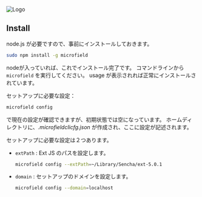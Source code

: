 ![Logo](https://github.com/xenophy/micro-field-cli/wiki/images/logo.png)

Install
-------

node.js が必要ですので、事前にインストールしておきます。

```bash
sudo npm install -g microfield
```

nodeが入っていれば、これでインストール完了です。
コマンドラインから `microfield` を実行してください。
usage が表示されれば正常にインストールされています。

セットアップに必要な設定：

```bash
microfield config
```

で現在の設定が確認できますが、初期状態では空になっています。
ホームディレクトリに、*.microfieldclicfg.json* が作成され、ここに設定が記述されます。

セットアップに必要な設定は２つあります。

- `extPath` : Ext JS のパスを設定します。

  ```bash
  microfield config --extPath=~/Library/Sencha/ext-5.0.1
  ```

- `domain` : セットアップのドメインを設定します。

  ```bash
  microfield config --domain=localhost
  ```


